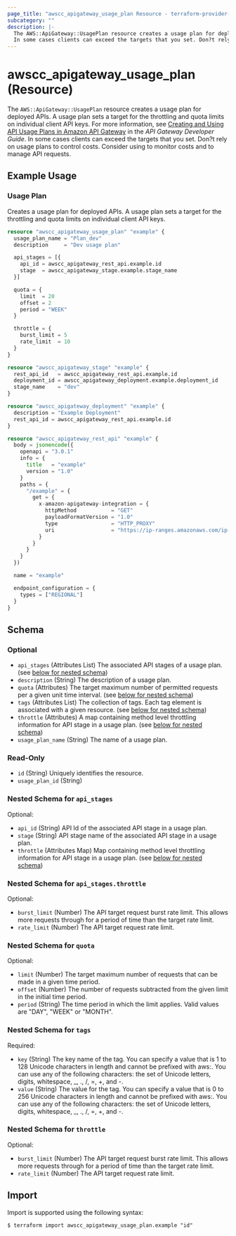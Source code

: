 ```yaml
---
page_title: "awscc_apigateway_usage_plan Resource - terraform-provider-awscc"
subcategory: ""
description: |-
  The AWS::ApiGateway::UsagePlan resource creates a usage plan for deployed APIs. A usage plan sets a target for the throttling and quota limits on individual client API keys. For more information, see Creating and Using API Usage Plans in Amazon API Gateway https://docs.aws.amazon.com/apigateway/latest/developerguide/api-gateway-api-usage-plans.html in the API Gateway Developer Guide.
  In some cases clients can exceed the targets that you set. Don?t rely on usage plans to control costs. Consider using  https://docs.aws.amazon.com/cost-management/latest/userguide/budgets-managing-costs.html to monitor costs and  https://docs.aws.amazon.com/waf/latest/developerguide/waf-chapter.html to manage API requests.
---
```


# awscc_apigateway_usage_plan (Resource)

The ``AWS::ApiGateway::UsagePlan`` resource creates a usage plan for deployed APIs. A usage plan sets a target for the throttling and quota limits on individual client API keys. For more information, see [Creating and Using API Usage Plans in Amazon API Gateway](https://docs.aws.amazon.com/apigateway/latest/developerguide/api-gateway-api-usage-plans.html) in the *API Gateway Developer Guide*.
 In some cases clients can exceed the targets that you set. Don?t rely on usage plans to control costs. Consider using [](https://docs.aws.amazon.com/cost-management/latest/userguide/budgets-managing-costs.html) to monitor costs and [](https://docs.aws.amazon.com/waf/latest/developerguide/waf-chapter.html) to manage API requests.

## Example Usage

### Usage Plan
Creates a usage plan for deployed APIs. A usage plan sets a target for the throttling and quota limits on individual client API keys.
```terraform
resource "awscc_apigateway_usage_plan" "example" {
  usage_plan_name = "Plan_dev"
  description     = "Dev usage plan"

  api_stages = [{
    api_id = awscc_apigateway_rest_api.example.id
    stage  = awscc_apigateway_stage.example.stage_name
  }]

  quota = {
    limit  = 20
    offset = 2
    period = "WEEK"
  }

  throttle = {
    burst_limit = 5
    rate_limit  = 10
  }
}

resource "awscc_apigateway_stage" "example" {
  rest_api_id   = awscc_apigateway_rest_api.example.id
  deployment_id = awscc_apigateway_deployment.example.deployment_id
  stage_name    = "dev"
}

resource "awscc_apigateway_deployment" "example" {
  description = "Example Deployment"
  rest_api_id = awscc_apigateway_rest_api.example.id
}

resource "awscc_apigateway_rest_api" "example" {
  body = jsonencode({
    openapi = "3.0.1"
    info = {
      title   = "example"
      version = "1.0"
    }
    paths = {
      "/example" = {
        get = {
          x-amazon-apigateway-integration = {
            httpMethod           = "GET"
            payloadFormatVersion = "1.0"
            type                 = "HTTP_PROXY"
            uri                  = "https://ip-ranges.amazonaws.com/ip-ranges.json"
          }
        }
      }
    }
  })

  name = "example"

  endpoint_configuration = {
    types = ["REGIONAL"]
  }
}
```

<!-- schema generated by tfplugindocs -->
## Schema

### Optional

- `api_stages` (Attributes List) The associated API stages of a usage plan. (see [below for nested schema](#nestedatt--api_stages))
- `description` (String) The description of a usage plan.
- `quota` (Attributes) The target maximum number of permitted requests per a given unit time interval. (see [below for nested schema](#nestedatt--quota))
- `tags` (Attributes List) The collection of tags. Each tag element is associated with a given resource. (see [below for nested schema](#nestedatt--tags))
- `throttle` (Attributes) A map containing method level throttling information for API stage in a usage plan. (see [below for nested schema](#nestedatt--throttle))
- `usage_plan_name` (String) The name of a usage plan.

### Read-Only

- `id` (String) Uniquely identifies the resource.
- `usage_plan_id` (String)

<a id="nestedatt--api_stages"></a>
### Nested Schema for `api_stages`

Optional:

- `api_id` (String) API Id of the associated API stage in a usage plan.
- `stage` (String) API stage name of the associated API stage in a usage plan.
- `throttle` (Attributes Map) Map containing method level throttling information for API stage in a usage plan. (see [below for nested schema](#nestedatt--api_stages--throttle))

<a id="nestedatt--api_stages--throttle"></a>
### Nested Schema for `api_stages.throttle`

Optional:

- `burst_limit` (Number) The API target request burst rate limit. This allows more requests through for a period of time than the target rate limit.
- `rate_limit` (Number) The API target request rate limit.



<a id="nestedatt--quota"></a>
### Nested Schema for `quota`

Optional:

- `limit` (Number) The target maximum number of requests that can be made in a given time period.
- `offset` (Number) The number of requests subtracted from the given limit in the initial time period.
- `period` (String) The time period in which the limit applies. Valid values are "DAY", "WEEK" or "MONTH".


<a id="nestedatt--tags"></a>
### Nested Schema for `tags`

Required:

- `key` (String) The key name of the tag. You can specify a value that is 1 to 128 Unicode characters in length and cannot be prefixed with aws:. You can use any of the following characters: the set of Unicode letters, digits, whitespace, _, ., /, =, +, and -.
- `value` (String) The value for the tag. You can specify a value that is 0 to 256 Unicode characters in length and cannot be prefixed with aws:. You can use any of the following characters: the set of Unicode letters, digits, whitespace, _, ., /, =, +, and -.


<a id="nestedatt--throttle"></a>
### Nested Schema for `throttle`

Optional:

- `burst_limit` (Number) The API target request burst rate limit. This allows more requests through for a period of time than the target rate limit.
- `rate_limit` (Number) The API target request rate limit.

## Import

Import is supported using the following syntax:

```shell
$ terraform import awscc_apigateway_usage_plan.example "id"
```
